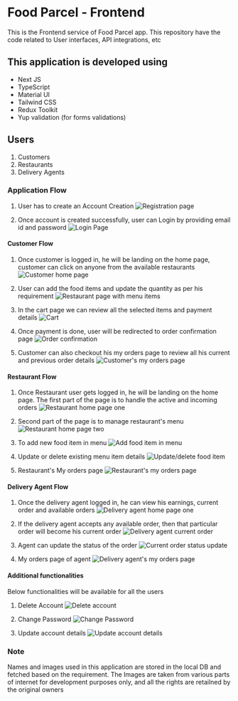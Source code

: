 # Food Parcel - Frontend
This is the Frontend service of Food Parcel app. This repository have the code related to User interfaces, API integrations, etc

## This application is developed using
- Next JS
- TypeScript
- Material UI
- Tailwind CSS
- Redux Toolkit
- Yup validation (for forms validations)

## Users
1. Customers 
2. Restaurants
3. Delivery Agents

### Application Flow
1. User has to create an Account Creation
![Registration page](assets/readme-file-images/createAccount.png)

2. Once account is created successfully, user can Login by providing email id and password
![Login Page](assets/readme-file-images/login.png)

#### Customer Flow
1. Once customer is logged in, he will be landing on the home page, customer can click on anyone from the available restaurants
![Customer home page](assets/readme-file-images/customerHomePage.png)

2. User can add the food items and update the quantity as per his requirement
![Restaurant page with menu items](assets/readme-file-images/restaurantView.png)

3. In the cart page we can review all the selected items and payment details
![Cart](assets/readme-file-images/cart.png)

4. Once payment is done, user will be redirected to order confirmation page
![Order confirmation](assets/readme-file-images/orderConfirmation.png)

5. Customer can also checkout his my orders page to review all his current and previous order details
![Customer's my orders page](assets/readme-file-images/customerMyOrders.png)

#### Restaurant Flow
1. Once Restaurant user gets logged in, he will be landing on the home page. The first part of the page is to handle the active and incoming orders
![Restaurant home page one](assets/readme-file-images/restaurantHomePageOne.png)

2. Second part of the page is to manage restaurant's menu
![Restaurant home page two](assets/readme-file-images//restaurantHomePageTwo.png)

3. To add new food item in menu
![Add food item in menu](assets/readme-file-images/addMenuItem.png)

4. Update or delete existing menu item details
![Update/delete food item](assets/readme-file-images/updateMenuItem.png)

5. Restaurant's My orders page
![Restaurant's my orders page](assets/readme-file-images/restaurantMyOrders.png)

#### Delivery Agent Flow
1. Once the delivery agent logged in, he can view his earnings, current order and available orders
![Delivery agent home page one](assets/readme-file-images/deliveryAgentHomePageOne.png)

2. If the delivery agent accepts any available order, then that particular order will become his current order
![Delivery agent current order](assets/readme-file-images/deliveryAgentHomePageTwo.png)

3. Agent can update the status of the order
![Current order status update](assets/readme-file-images/deliveryAgentHomePageThree.png)

4. My orders page of agent
![Delivery agent's my orders page](assets/readme-file-images/deliveryAgentMyOrders.png)

#### Additional functionalities
Below functionalities will be available for all the users
1. Delete Account
![Delete account](assets/readme-file-images/myAccount.png)

2. Change Password
![Change Password](assets/readme-file-images/changePassword.png)

3. Update account details
![Update account details](assets/readme-file-images/updateAccountDetails.png)

### Note
Names and images used in this application are stored in the local DB and fetched based on the requirement. The Images are taken from various parts of internet for development purposes only, and all the rights are retailned by the original owners